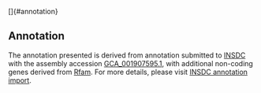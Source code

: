 []{#annotation}

Annotation
----------

The annotation presented is derived from annotation submitted to
[INSDC](http://www.insdc.org) with the assembly accession
[GCA\_001907595.1](http://www.ebi.ac.uk/ena/data/view/GCA_001907595.1),
with additional non-coding genes derived from
[Rfam](http://rfam.xfam.org/). For more details, please visit [INSDC
annotation
import](http://ensemblgenomes.org/info/data/insdc_annotation).
